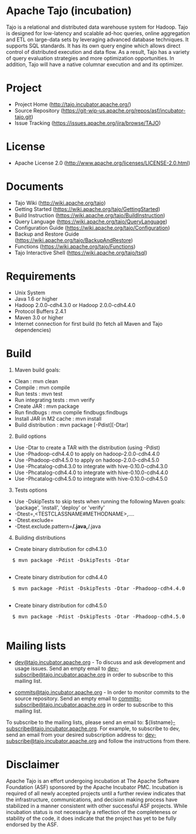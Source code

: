 Apache Tajo (incubation)
========================
Tajo is a relational and distributed data warehouse system for Hadoop.
Tajo is designed for low-latency and scalable ad-hoc queries, online
aggregation and ETL on large-data sets by leveraging advanced database
techniques. It supports SQL standards. It has its own query engine which
allows direct control of distributed execution and data flow. As a result,
Tajo has a variety of query evaluation strategies and more optimization
opportunities. In addition, Tajo will have a native columnar execution and
and its optimizer.

Project
=======
* Project Home (http://tajo.incubator.apache.org/)
* Source Repository (https://git-wip-us.apache.org/repos/asf/incubator-tajo.git)
* Issue Tracking (https://issues.apache.org/jira/browse/TAJO)

License
=======
* Apache License 2.0 (http://www.apache.org/licenses/LICENSE-2.0.html)

Documents
=========
* Tajo Wiki (http://wiki.apache.org/tajo)
* Getting Started (https://wiki.apache.org/tajo/GettingStarted)
* Build Instruction (https://wiki.apache.org/tajo/BuildInstruction)
* Query Language (https://wiki.apache.org/tajo/QueryLanguage)
* Configuration Guide (https://wiki.apache.org/tajo/Configuration)
* Backup and Restore Guide (https://wiki.apache.org/tajo/BackupAndRestore)
* Functions (https://wiki.apache.org/tajo/Functions)
* Tajo Interactive Shell (https://wiki.apache.org/tajo/tsql)

Requirements
============
* Unix System
* Java 1.6 or higher
* Hadoop 2.0.0-cdh4.3.0 or Hadoop 2.0.0-cdh4.4.0
* Protocol Buffers 2.4.1
* Maven 3.0 or higher
* Internet connection for first build (to fetch all Maven and Tajo dependencies)

Build
============
1. Maven build goals:
 * Clean                     : mvn clean
 * Compile                   : mvn compile
 * Run tests                 : mvn test
 * Run integrating tests     : mvn verify
 * Create JAR                : mvn package
 * Run findbugs              : mvn compile findbugs:findbugs
 * Install JAR in M2 cache   : mvn install
 * Build distribution        : mvn package [-Pdist][-Dtar]

2. Build options
 * Use -Dtar to create a TAR with the distribution (using -Pdist)
 * Use -Phadoop-cdh4.4.0 to apply on hadoop-2.0.0-cdh4.4.0
 * Use -Phadoop-cdh4.5.0 to apply on hadoop-2.0.0-cdh4.5.0
 * Use -Phcatalog-cdh4.3.0 to integrate with hive-0.10.0-cdh4.3.0
 * Use -Phcatalog-cdh4.4.0 to integrate with hive-0.10.0-cdh4.4.0
 * Use -Phcatalog-cdh4.5.0 to integrate with hive-0.10.0-cdh4.5.0

3. Tests options
 * Use -DskipTests to skip tests when running the following Maven goals:
    'package',  'install', 'deploy' or 'verify'
 * -Dtest=<TESTCLASSNAME>,<TESTCLASSNAME#METHODNAME>,....
 * -Dtest.exclude=<TESTCLASSNAME>
 * -Dtest.exclude.pattern=**/<TESTCLASSNAME1>.java,**/<TESTCLASSNAME2>.java

4. Building distributions
 * Create binary distribution for cdh4.3.0
 <pre>
  $ mvn package -Pdist -DskipTests -Dtar
 </pre>
 * Create binary distribution for cdh4.4.0
 <pre>
  $ mvn package -Pdist -DskipTests -Dtar -Phadoop-cdh4.4.0
 </pre>
 * Create binary distribution for cdh4.5.0
 <pre>
  $ mvn package -Pdist -DskipTests -Dtar -Phadoop-cdh4.5.0
 </pre>


Mailing lists
=============
* dev@tajo.incubator.apache.org - To discuss and ask development and usage
  issues. Send an empty email to dev-subscribe@tajo.incubator.apache.org in
  order to subscribe to this mailing list.

* commits@tajo.incubator.apache.org - In order to monitor commits to the source
  repository. Send an empty email to commits-subscribe@tajo.incubator.apache.org
  in order to subscribe to this mailing list.

To subscribe to the mailing lists, please send an email to:
${listname}-subscribe@tajo.incubator.apache.org. For example, to subscribe to 
dev, send an email from your desired subscription address to:
dev-subscribe@tajo.incubator.apache.org and follow the instructions from there.

Disclaimer
==========
Apache Tajo is an effort undergoing incubation at The Apache Software
Foundation (ASF) sponsored by the Apache Incubator PMC. Incubation is required
of all newly accepted projects until a further review indicates that the
infrastructure, communications, and decision making process have stabilized in
a manner consistent with other successful ASF projects. While incubation status
is not necessarily a reflection of the completeness or stability of the code,
it does indicate that the project has yet to be fully endorsed by the ASF.
